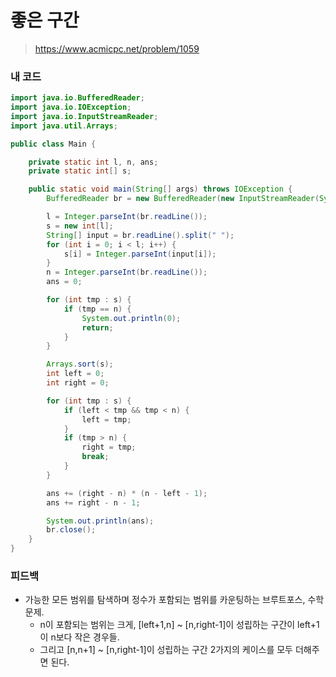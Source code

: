 # 좋은 구간

> https://www.acmicpc.net/problem/1059

### 내 코드

```java
import java.io.BufferedReader;
import java.io.IOException;
import java.io.InputStreamReader;
import java.util.Arrays;

public class Main {

    private static int l, n, ans;
    private static int[] s;

    public static void main(String[] args) throws IOException {
        BufferedReader br = new BufferedReader(new InputStreamReader(System.in));

        l = Integer.parseInt(br.readLine());
        s = new int[l];
        String[] input = br.readLine().split(" ");
        for (int i = 0; i < l; i++) {
            s[i] = Integer.parseInt(input[i]);
        }
        n = Integer.parseInt(br.readLine());
        ans = 0;

        for (int tmp : s) {
            if (tmp == n) {
                System.out.println(0);
                return;
            }
        }

        Arrays.sort(s);
        int left = 0;
        int right = 0;

        for (int tmp : s) {
            if (left < tmp && tmp < n) {
                left = tmp;
            }
            if (tmp > n) {
                right = tmp;
                break;
            }
        }

        ans += (right - n) * (n - left - 1);
        ans += right - n - 1;

        System.out.println(ans);
        br.close();
    }
}
```

### 피드백

- 가능한 모든 범위를 탐색하며 정수가 포함되는 범위를 카운팅하는 브루트포스, 수학 문제.
    - n이 포함되는 범위는 크게, [left+1,n] ~ [n,right-1]이 성립하는 구간이 left+1이 n보다 작은 경우들.
    - 그리고 [n,n+1] ~ [n,right-1]이 성립하는 구간 2가지의 케이스를 모두 더해주면 된다.